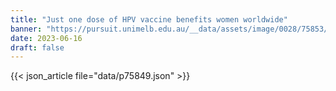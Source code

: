 ```yaml
---
title: "Just one dose of HPV vaccine benefits women worldwide"
banner: "https://pursuit.unimelb.edu.au/__data/assets/image/0028/75853/Just-one-dose-of-HPV-vaccine-benefits-women-worldwide-_5a1a5fcb-a1ef-4821-bf2b-5b5679d315ff.jpg"
date: 2023-06-16
draft: false
---
```


{{< json_article file="data/p75849.json" >}}